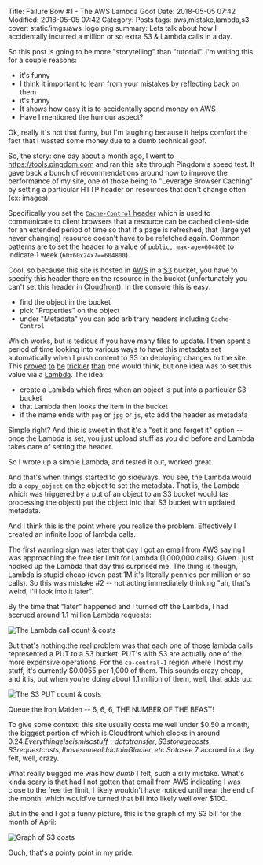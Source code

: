 Title: Failure Bow #1 - The AWS Lambda Goof
Date: 2018-05-05 07:42
Modified: 2018-05-05 07:42
Category: Posts
tags: aws,mistake,lambda,s3
cover: static/imgs/aws_logo.png
summary: Lets talk about how I accidentally incurred a million or so extra S3 & Lambda calls in a day.

So this post is going to be more "storytelling" than "tutorial".  I'm writing this for a
couple reasons:

* it's funny
* I think it important to learn from your mistakes by reflecting back on them
* it's funny
* It shows how easy it is to accidentally spend money on AWS
* Have I mentioned the humour aspect?

Ok, really it's not that funny, but I'm laughing because it helps comfort the fact
that I wasted some money due to a dumb technical goof.

So, the story: one day about a month ago, I went to <https://tools.pingdom.com> and
ran this site through Pingdom's speed test.  It gave back a bunch of recommendations
around how to improve the performance of my site, one of those being to "Leverage
Browser Caching" by setting a particular HTTP header on resources that don't change
often (ex: images).

Specifically you set the
[`Cache-Control` header](https://developer.mozilla.org/en-US/docs/Web/HTTP/Headers/Cache-Control)
which is used to communicate to client browsers that a resource can be cached client-side
for an extended period of time so that if a page is refreshed, that (large yet
never changing) resource doesn't have to be refetched again.  Common patterns are to
set the header to a value of `public, max-age=604800` to indicate 1 week (`60x60x24x7==604800`).

Cool, so because this site is hosted in [AWS](https://aws.amazon.com/) in a
[S3](https://aws.amazon.com/s3/) bucket, you have to specify this header there on the resource
in the bucket (unfortunately you can't set this header in
[Cloudfront](https://aws.amazon.com/cloudfront/)).  In the console this is easy:

* find the object in the bucket
* pick "Properties" on the object
* under "Metadata" you can add arbitrary headers including `Cache-Control`

Which works, but is tedious if you have many files to update. I then spent a period of time
looking into various ways to have this metadata set automatically when I push content to
S3 on deploying changes to the site.  This
[proved](https://gist.github.com/shentonfreude/36d0910984cefd42ab503dba61ada049)
[to](https://stackoverflow.com/questions/35744029/accessing-meta-data-from-aws-s3-with-aws-lambda)
[be](https://www.bggofurther.com/2015/10/aws-update-massively-metadata-using-boto-python-on-multiple-s3-objects/)
[trickier](https://stackoverflow.com/questions/22501465/how-to-add-cache-control-in-aws-s3)
[than](https://github.com/aws/aws-cli/issues/652)
one would think,
but one idea was to set this value via a [Lambda](https://aws.amazon.com/lambda/).  The idea:

* create a Lambda which fires when an object is put into a particular S3 bucket
* that Lambda then looks the item in the bucket
* if the name ends with `png` or `jpg` or `js`, etc add the header as metadata

Simple right?  And this is sweet in that it's a "set it and forget it" option -- once the
Lambda is set, you just upload stuff as you did before and Lambda takes care of setting
the header.

So I wrote up a simple Lambda, and tested it out, worked great.

And that's when things started to go sideways.  You see, the Lambda would do a `copy_object`
on the object to set the metadata.  That is, the Lambda which was triggered by a put of an
object to an S3 bucket would (as processing the object) put the object into that S3 bucket
with updated metadata.

And I think this is the point where you realize the problem.  Effectively I created an
infinite loop of lambda calls.

The first warning sign was later that day I got an email from AWS saying I was approaching
the free tier limit for Lambda (1,000,000 calls).  Given I just hooked up the Lambda that
day this surprised me.  The thing is though, Lambda is stupid cheap (even past 1M it's
literally pennies per million or so calls).  So this was mistake #2 -- not acting immediately
thinking "ah, that's weird, I'll look into it later".

By the time that "later" happened and I turned off the Lambda, I had accrued around 1.1
million Lambda requests:

![The Lambda call count & costs]({filename}/static/imgs/lambda_costs-fs8.png)

But that's nothing:the real problem was that each one of those lambda calls represented
a PUT to a S3 bucket.
PUT's with S3 are actually one of the more expensive operations.  For the `ca-central-1`
region where I host my stuff, it's currently $0.0055 per 1,000 of them.  This sounds crazy
cheap, and it is, but when you're doing about 1.1 million of them, well, that adds up:

![The S3 PUT count & costs]({filename}/static/imgs/s3_costs-fs8.png)

Queue the Iron Maiden -- 6, 6, 6, THE NUMBER OF THE BEAST!

To give some context: this site usually costs me well under $0.50 a month, the biggest portion of
which is Cloudfront which clocks in around $0.24.  Everything else is misc stuff: data
transfer, S3 storage costs, S3 request costs, I have some old data in Glacier, etc.  So to
see ~$7 accrued in a day felt, well, crazy.

What really bugged me was how *dumb* I felt, such a silly mistake.  What's kinda scary is
that had I not gotten that email from AWS indicating I was close to the free tier limit,
I likely wouldn't have noticed until near the end of the month, which would've turned that
bill into likely well over $100.

But in the end I got a funny picture, this is the graph of my S3 bill for the month of
April:

![Graph of S3 costs]({filename}/static/imgs/s3costgraph-fs8.png)

Ouch, that's a pointy point in my pride.
